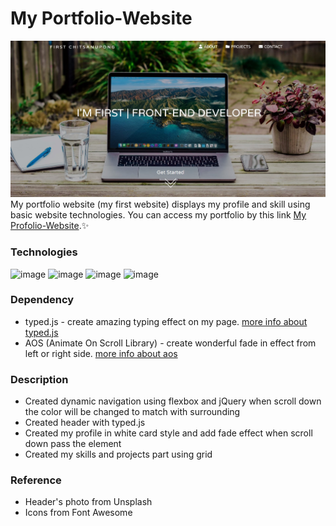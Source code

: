 # My Portfolio-Website
![image](https://github.com/firstneverrest/Portfolio-Website/blob/master/portfolio-thumbnail.jpg)
My portfolio website (my first website) displays my profile and skill using basic website technologies. You can access my portfolio by this link [My Profolio-Website](https://firstneverrest.github.io/Portfolio-Website/).✨
### Technologies
![image](https://img.shields.io/badge/HTML5-E34F26?style=for-the-badge&logo=html5&logoColor=white)
![image](https://img.shields.io/badge/CSS3-1572B6?style=for-the-badge&logo=css3&logoColor=white)
![image](https://img.shields.io/badge/JavaScript-F7DF1E?style=for-the-badge&logo=javascript&logoColor=black)
![image](https://img.shields.io/badge/jQuery-0769AD?style=for-the-badge&logo=jquery&logoColor=white)

### Dependency
- typed.js - create amazing typing effect on my page. [more info about typed.js](https://github.com/mattboldt/typed.js/)
- AOS (Animate On Scroll Library) - create wonderful fade in effect from left or right side. [more info about aos](https://michalsnik.github.io/aos/)

### Description
- Created dynamic navigation using flexbox and jQuery when scroll down the color will be changed to match with surrounding
- Created header with typed.js
- Created my profile in white card style and add fade effect when scroll down pass the element
- Created my skills and projects part using grid

### Reference
- Header's photo from Unsplash
- Icons from Font Awesome
